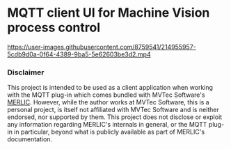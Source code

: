 # MQTT client UI for Machine Vision process control



https://user-images.githubusercontent.com/8759541/214955957-5cdb9d0a-0f64-4389-9ba5-5e62603be3d2.mp4



### Disclaimer

This project is intended to be used as a client application when working with the MQTT plug-in which comes bundled with MVTec Software's [MERLIC][1]. However, while the author works at MVTec Software, this is a personal project, is itself not affiliated with MVTec Software and is neither endorsed, nor supported by them. This project does not disclose or exploit any information regarding MERLIC's internals in general, or the MQTT plug-in in particular, beyond what is publicly available as part of MERLIC's documentation.


[1]: https://www.mvtec.com/products/merlic
